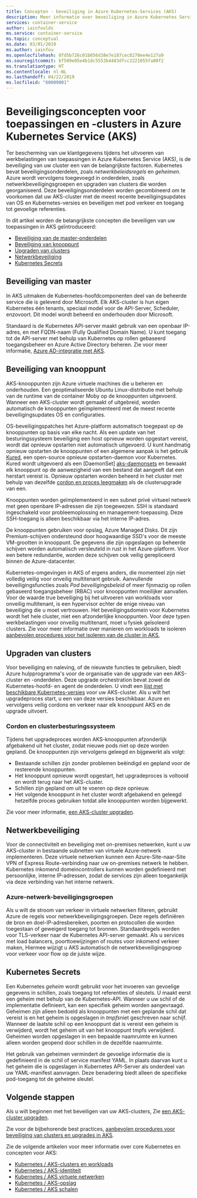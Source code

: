 ```yaml
---
title: Concepten - beveiliging in Azure Kubernetes-Services (AKS)
description: Meer informatie over beveiliging in Azure Kubernetes Service (AKS), met inbegrip van hoofd- en knooppunt-communicatie, netwerkbeleid en Kubernetes-geheimen.
services: container-service
author: iainfoulds
ms.service: container-service
ms.topic: conceptual
ms.date: 03/01/2019
ms.author: iainfou
ms.openlocfilehash: 8fd5b726c01b056d38e7e187cec8270ee4e127a9
ms.sourcegitcommit: bf509e05e4b1dc5553b4483dfcc2221055fa80f2
ms.translationtype: HT
ms.contentlocale: nl-NL
ms.lasthandoff: 04/22/2019
ms.locfileid: "60009001"
---
```

# <a name="security-concepts-for-applications-and-clusters-in-azure-kubernetes-service-aks"></a>Beveiligingsconcepten voor toepassingen en -clusters in Azure Kubernetes Service (AKS)

Ter bescherming van uw klantgegevens tijdens het uitvoeren van werkbelastingen van toepassingen in Azure Kubernetes Service (AKS), is de beveiliging van uw cluster een van de belangrijkste factoren. Kubernetes bevat beveiligingsonderdelen, zoals *netwerkbeleidsregels* en *geheimen*. Azure wordt vervolgens toegevoegd in onderdelen, zoals netwerkbeveiligingsgroepen en upgraden van clusters die worden georganiseerd. Deze beveiligingsonderdelen worden gecombineerd om te voorkomen dat uw AKS-cluster met de meest recente beveiligingsupdates van OS en Kubernetes-versies en beveiligen met pod verkeer en toegang tot gevoelige referenties.

In dit artikel worden de belangrijkste concepten die beveiligen van uw toepassingen in AKS geïntroduceerd:

- [Beveiliging van de master-onderdelen](#master-security)
- [Beveiliging van knooppunt](#node-security)
- [Upgraden van clusters](#cluster-upgrades)
- [Netwerkbeveiliging](#network-security)
- [Kubernetes Secrets](#kubernetes-secrets)

## <a name="master-security"></a>Beveiliging van master

In AKS uitmaken de Kubernetes-hoofdcomponenten deel van de beheerde service die is geleverd door Microsoft. Elk AKS-cluster is hun eigen Kubernetes één tenants, speciaal model voor de API-Server, Scheduler, enzovoort. Dit model wordt beheerd en onderhouden door Microsoft.

Standaard is de Kubernetes API-server maakt gebruik van een openbaar IP-adres, en met FQDN-naam (Fully Qualified Domain Name). U kunt toegang tot de API-server met behulp van Kubernetes op rollen gebaseerd toegangsbeheer en Azure Active Directory beheren. Zie voor meer informatie, [Azure AD-integratie met AKS][aks-aad].

## <a name="node-security"></a>Beveiliging van knooppunt

AKS-knooppunten zijn Azure virtuele machines die u beheren en onderhouden. Een geoptimaliseerde Ubuntu Linux-distributie met behulp van de runtime van de container Moby op de knooppunten uitgevoerd. Wanneer een AKS-cluster wordt gemaakt of uitgebreid, worden automatisch de knooppunten geïmplementeerd met de meest recente beveiligingsupdates OS en configuraties.

OS-beveiligingspatches het Azure-platform automatisch toegepast op de knooppunten op basis van elke nacht. Als een update van het besturingssysteem beveiliging een host opnieuw worden opgestart vereist, wordt dat opnieuw opstarten niet automatisch uitgevoerd. U kunt handmatig opnieuw opstarten de knooppunten of een algemene aanpak is het gebruik [Kured][kured], een open-source opnieuw opstarten-daemon voor Kubernetes. Kured wordt uitgevoerd als een [DaemonSet] [ aks-daemonsets] en bewaakt elk knooppunt op de aanwezigheid van een bestand dat aangeeft dat een herstart vereist is. Opnieuw opstarten worden beheerd in het cluster met behulp van dezelfde [cordon en proces leegmaken](#cordon-and-drain) als de clusterupgrade van een.

Knooppunten worden geïmplementeerd in een subnet privé virtueel netwerk met geen openbare IP-adressen die zijn toegewezen. SSH is standaard ingeschakeld voor probleemoplossing en management-toepassing. Deze SSH-toegang is alleen beschikbaar via het interne IP-adres.

De knooppunten gebruiken voor opslag, Azure Managed Disks. Dit zijn Premium-schijven ondersteund door hoogwaardige SSD's voor de meeste VM-grootten in knooppunt. De gegevens die zijn opgeslagen op beheerde schijven worden automatisch versleuteld in rust in het Azure-platform. Voor een betere redundantie, worden deze schijven ook veilig gerepliceerd binnen de Azure-datacenter.

Kubernetes-omgevingen in AKS of ergens anders, die momenteel zijn niet volledig veilig voor onveilig multitenant gebruik. Aanvullende beveiligingsfuncties zoals *Pod beveiligingsbeleid* of meer fijnmazig op rollen gebaseerd toegangsbeheer (RBAC) voor knooppunten moeilijker aanvallen. Voor de waarde true beveiliging bij het uitvoeren van workloads voor onveilig multitenant, is een hypervisor echter de enige niveau van beveiliging die u moet vertrouwen. Het beveiligingsdomein voor Kubernetes wordt het hele cluster, niet een afzonderlijke knooppunten. Voor deze typen werkbelastingen voor onveilig multitenant, moet u fysiek geïsoleerd clusters. Zie voor meer informatie over manieren om workloads te isoleren [aanbevolen procedures voor het isoleren van de cluster in AKS][cluster-isolation],

## <a name="cluster-upgrades"></a>Upgraden van clusters

Voor beveiliging en naleving, of de nieuwste functies te gebruiken, biedt Azure hulpprogramma's voor de organisatie van de upgrade van een AKS-cluster en -onderdelen. Deze upgrade orchestration bevat zowel de Kubernetes-hoofd- en agent de onderdelen. U vindt een [lijst met beschikbare Kubernetes-versies](supported-kubernetes-versions.md) voor uw AKS-cluster. Als u wilt het upgradeproces start, u een van deze versies beschikbaar. Azure en vervolgens veilig cordons en verkeer naar elk knooppunt AKS en de upgrade uitvoert.

### <a name="cordon-and-drain"></a>Cordon en clusterbesturingssysteem

Tijdens het upgradeproces worden AKS-knooppunten afzonderlijk afgebakend uit het cluster, zodat nieuwe pods niet op deze worden gepland. De knooppunten zijn vervolgens geleegd en bijgewerkt als volgt:

- Bestaande schillen zijn zonder problemen beëindigd en gepland voor de resterende knooppunten.
- Het knooppunt opnieuw wordt opgestart, het upgradeproces is voltooid en wordt terug naar het AKS-cluster.
- Schillen zijn gepland om uit te voeren op deze opnieuw.
- Het volgende knooppunt in het cluster wordt afgebakend en geleegd hetzelfde proces gebruiken totdat alle knooppunten worden bijgewerkt.

Zie voor meer informatie, [een AKS-cluster upgraden][aks-upgrade-cluster].

## <a name="network-security"></a>Netwerkbeveiliging

Voor de connectiviteit en beveiliging met on-premises netwerken, kunt u uw AKS-cluster in bestaande subnetten van virtuele Azure-netwerk implementeren. Deze virtuele netwerken kunnen een Azure-Site-naar-Site VPN of Express Route-verbinding naar uw on-premises netwerk te hebben. Kubernetes inkomend domeincontrollers kunnen worden gedefinieerd met persoonlijke, interne IP-adressen, zodat de services zijn alleen toegankelijk via deze verbinding van het interne netwerk.

### <a name="azure-network-security-groups"></a>Azure-netwerk-beveiligingsgroepen

Als u wilt de stroom van verkeer in virtuele netwerken filteren, gebruikt Azure de regels voor netwerkbeveiligingsgroepen. Deze regels definiëren de bron en doel-IP-adresbereiken, poorten en protocollen die worden toegestaan of geweigerd toegang tot bronnen. Standaardregels worden voor TLS-verkeer naar de Kubernetes API-server gemaakt. Als u services met load balancers, poorttoewijzingen of routes voor inkomend verkeer maken, Hiermee wijzigt u AKS automatisch de netwerkbeveiligingsgroep voor verkeer voor flow op de juiste wijze.

## <a name="kubernetes-secrets"></a>Kubernetes Secrets

Een Kubernetes *geheim* wordt gebruikt voor het invoeren van gevoelige gegevens in schillen, zoals toegang tot referenties of sleutels. U maakt eerst een geheim met behulp van de Kubernetes-API. Wanneer u uw schil of de implementatie definieert, kan een specifiek geheim worden aangevraagd. Geheimen zijn alleen bedoeld als knooppunten met een geplande schil dat vereist is en het geheim is opgeslagen in *tmpfs*niet geschreven naar schijf. Wanneer de laatste schil op een knooppunt dat is vereist een geheim is verwijderd, wordt het geheim uit van het knooppunt tmpfs verwijderd. Geheimen worden opgeslagen in een bepaalde naamruimte en kunnen alleen worden geopend door schillen in de dezelfde naamruimte.

Het gebruik van geheimen vermindert de gevoelige informatie die is gedefinieerd in de schil of service manifest YAML. In plaats daarvan kunt u het geheim die is opgeslagen in Kubernetes API-Server als onderdeel van uw YAML-manifest aanvragen. Deze benadering biedt alleen de specifieke pod-toegang tot de geheime sleutel.

## <a name="next-steps"></a>Volgende stappen

Als u wilt beginnen met het beveiligen van uw AKS-clusters, Zie [een AKS-cluster upgraden][aks-upgrade-cluster].

Zie voor de bijbehorende best practices, [aanbevolen procedures voor beveiliging van clusters en upgrades in AKS][operator-best-practices-cluster-security].

Zie de volgende artikelen voor meer informatie over core Kubernetes en concepten voor AKS:

- [Kubernetes / AKS-clusters en workloads][aks-concepts-clusters-workloads]
- [Kubernetes / AKS-identiteit][aks-concepts-identity]
- [Kubernetes / AKS virtuele netwerken][aks-concepts-network]
- [Kubernetes / AKS-opslag][aks-concepts-storage]
- [Kubernetes / AKS schalen][aks-concepts-scale]

<!-- LINKS - External -->
[kured]: https://github.com/weaveworks/kured
[kubernetes-network-policies]: https://kubernetes.io/docs/concepts/services-networking/network-policies/

<!-- LINKS - Internal -->
[aks-daemonsets]: concepts-clusters-workloads.md#daemonsets
[aks-upgrade-cluster]: upgrade-cluster.md
[aks-aad]: azure-ad-integration.md
[aks-concepts-clusters-workloads]: concepts-clusters-workloads.md
[aks-concepts-identity]: concepts-identity.md
[aks-concepts-scale]: concepts-scale.md
[aks-concepts-storage]: concepts-storage.md
[aks-concepts-network]: concepts-network.md
[cluster-isolation]: operator-best-practices-cluster-isolation.md
[operator-best-practices-cluster-security]: operator-best-practices-cluster-security.md
